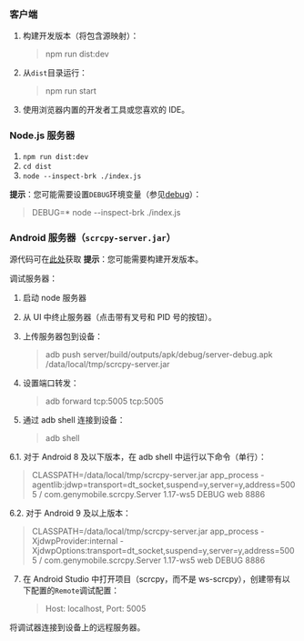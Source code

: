 ### 客户端

1. 构建开发版本（将包含源映射）：

    > npm run dist:dev

2. 从`dist`目录运行：

    > npm run start

3. 使用浏览器内置的开发者工具或您喜欢的 IDE。

### Node.js 服务器

1. `npm run dist:dev`
2. `cd dist`
3. `node --inspect-brk ./index.js`

**提示**：您可能需要设置`DEBUG`环境变量（参见[debug](https://github.com/visionmedia/debug)）：

> DEBUG=\* node --inspect-brk ./index.js

### Android 服务器（`scrcpy-server.jar`）

源代码可在[此处](https://github.com/NetrisTV/scrcpy/tree/feature/websocket-server)获取
**提示**：您可能需要构建开发版本。

调试服务器：

1. 启动 node 服务器
2. 从 UI 中终止服务器（点击带有叉号和 PID 号的按钮）。
3. 上传服务器包到设备：

    > adb push server/build/outputs/apk/debug/server-debug.apk /data/local/tmp/scrcpy-server.jar

4. 设置端口转发：

    > adb forward tcp:5005 tcp:5005

5. 通过 adb shell 连接到设备：
    > adb shell

6.1. 对于 Android 8 及以下版本，在 adb shell 中运行以下命令（单行）：

> CLASSPATH=/data/local/tmp/scrcpy-server.jar app_process -agentlib:jdwp=transport=dt_socket,suspend=y,server=y,address=5005 / com.genymobile.scrcpy.Server 1.17-ws5 DEBUG web 8886

6.2. 对于 Android 9 及以上版本：

> CLASSPATH=/data/local/tmp/scrcpy-server.jar app_process -XjdwpProvider:internal -XjdwpOptions:transport=dt_socket,suspend=y,server=y,address=5005 / com.genymobile.scrcpy.Server 1.17-ws5 web DEBUG 8886

7. 在 Android Studio 中打开项目（scrcpy，而不是 ws-scrcpy），创建带有以下配置的`Remote`调试配置：
    > Host: localhost, Port: 5005

将调试器连接到设备上的远程服务器。
